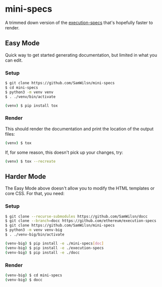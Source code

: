 mini-specs
==========

A trimmed down version of the [execution-specs](https://github.com/ethereum/execution-specs/) that's hopefully faster to render.

## Easy Mode

Quick way to get started generating documentation, but limited in what you can edit.

### Setup

```bash
$ git clone https://github.com/SamWilsn/mini-specs
$ cd mini-specs
$ python3 -m venv venv
$ . ./venv/bin/activate

(venv) $ pip install tox
```

### Render

This should render the documentation and print the location of the output files:

```bash
(venv) $ tox
```

If, for some reason, this doesn't pick up your changes, try:

```bash
(venv) $ tox --recreate
```

## Harder Mode

The Easy Mode above doesn't allow you to modify the HTML templates or core CSS. For that, you need:

### Setup

```bash
$ git clone --recurse-submodules https://github.com/SamWilsn/docc
$ git clone --branch=docc https://github.com/ethereum/execution-specs
$ git clone https://github.com/SamWilsn/mini-specs
$ python3 -m venv venv-big
$ . ./venv-big/bin/activate

(venv-big) $ pip install -e ./mini-specs[doc]
(venv-big) $ pip install -e ./execution-specs
(venv-big) $ pip install -e ./docc
```

### Render

```bash
(venv-big) $ cd mini-specs
(venv-big) $ docc
```

